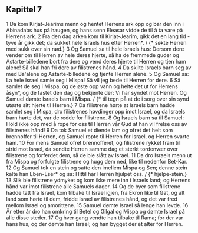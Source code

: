 ## Kapittel 7

1 Da kom Kirjat-Jearims menn og hentet Herrens ark opp og bar den inn i Abinadabs hus på haugen, og hans sønn Eleasar vidde de til å ta vare på Herrens ark.
2 Fra den dag arken kom til Kirjat-Jearim, gikk det en lang tid - tyve år gikk det; da sukket hele Israels hus etter Herren*. / {* søkte Herren med sukk over sin nød.}
3 Og Samuel sa til hele Israels hus: Dersom dere vender om til Herren av hele deres hjerte, så ha de fremmede guder og Astarte-billedene bort fra dere og vend deres hjerte til Herren og tjen ham alene! Så skal han fri dere av filistrenes hånd.
4 Da skilte Israels barn seg av med Ba'alene og Astarte-billedene og tjente Herren alene.
5 Og Samuel sa: La hele Israel samle seg i Mispa! Så vil jeg bede til Herren for dere.
6 Så samlet de seg i Mispa, og de øste opp vann og helte det ut for Herrens åsyn*, og de fastet den dag og bekjente der: Vi har syndet mot Herren. Og Samuel dømte Israels barn i Mispa. / {* til tegn på at de i sorg over sin synd utøste sitt hjerte til Herren.}
7 Da filistrene hørte at Israels barn hadde samlet seg i Mispa, dro filistrenes høvdinger opp imot Israel, og da Israels barn hørte det, var de redde for filistrene.
8 Og Israels barn sa til Samuel: Hold ikke opp med å rope for oss til Herren vår Gud at han vil frelse oss av filistrenes hånd!
9 Da tok Samuel et diende lam og ofret det helt som brennoffer til Herren, og Samuel ropte til Herren for Israel, og Herren svarte ham.
10 For mens Samuel ofret brennofferet, og filistrene rykket fram til strid mot Israel, da sendte Herren samme dag et sterkt tordenvær over filistrene og forferdet dem, så de ble slått av Israel.
11 Da dro Israels menn ut fra Mispa og forfulgte filistrene og hugg dem ned, like til nedenfor Bet-Kar.
12 Og Samuel tok en stein og satte den imellem Mispa og Sen; denne stein kalte han Eben-Eser* og sa: Hittil har Herren hjulpet oss. / {* hjelpe-stein.}
13 Slik ble filistrene ydmyket og kom ikke mere inn i Israels land; og Herrens hånd var imot filistrene alle Samuels dager.
14 Og de byer som filistrene hadde tatt fra Israel, kom tilbake til Israel igjen, fra Ekron like til Gat, og alt land som hørte til dem, fridde Israel av filistrenes hånd, og det var fred mellom Israel og amorittene.
15 Samuel dømte Israel så lenge han levde.
16 År etter år dro han omkring til Betel og Gilgal og Mispa og dømte Israel på alle disse steder.
17 Og hver gang vendte han tilbake til Rama; for der var hans hus, og der dømte han Israel; og han bygget der et alter for Herren.

